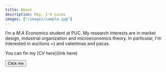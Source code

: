 ```yaml
---
title: About
description: Hey, I'm Lucas
images: ["/images/sample.jpg"]
---
```



I’m a *M.A Economics* student at PUC. My research interests are in market design, industrial organization and microeconomics theory. In particular, I'm interested in auctions =) and valentinas and pacas. 

You can fin my [CV here](link here)

<html>
   <head>
      <title>Title of the document</title>
   </head>
   <body>
      <form>
         <button type="submit" formaction="https://www.w3docs.com">Click me</button>
      </form>
   </body>
</html>